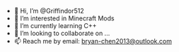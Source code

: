 - 👋 Hi, I’m @Griffindor512
- 👀 I’m interested in Minecraft Mods
- 🌱 I’m currently learning C++
- 💞️ I’m looking to collaborate on ...
- 📫 Reach me by email: bryan-chen2013@outlook.com

<!---
Griffindor512/Griffindor512 is a ✨ special ✨ repository because its `README.md` (this file) appears on your GitHub profile.
You can click the Preview link to take a look at your changes.
--->
